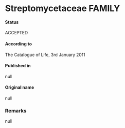 # Streptomycetaceae FAMILY

#### Status
ACCEPTED

#### According to
The Catalogue of Life, 3rd January 2011

#### Published in
null

#### Original name
null

### Remarks
null